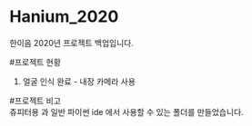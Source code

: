 # Hanium_2020
한이음 2020년 프로젝트 백업입니다.

#프로젝트 현황  
1. 얼굴 인식 완료 - 내장 카메라 사용

#프로젝트 비고  
쥬피터용 과 일반 파이썬 ide 에서 사용할 수 있는 폴더를 만들었습니다.
